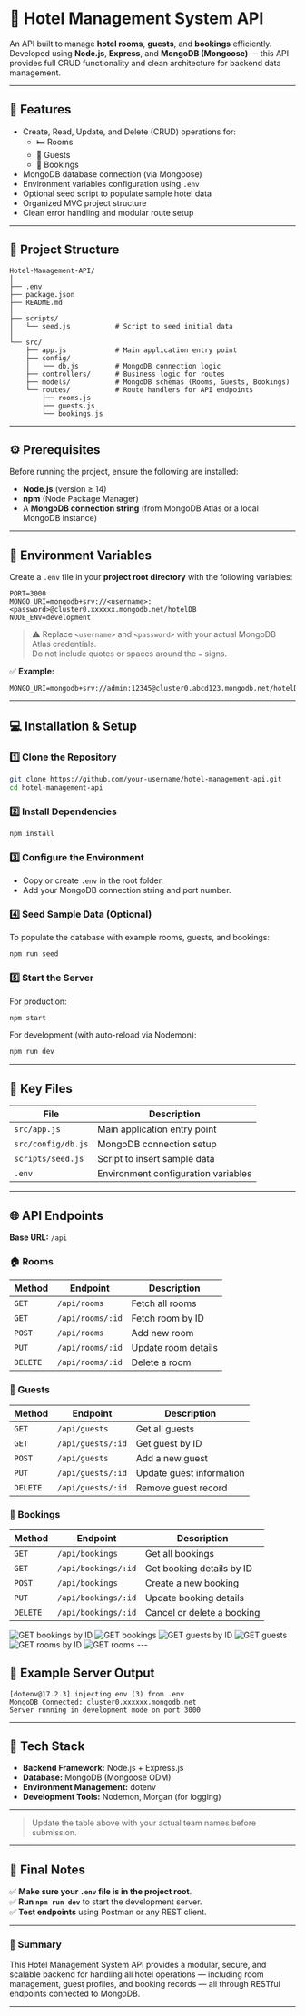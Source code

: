 # 🏨 Hotel Management System API

An API built to manage **hotel rooms**, **guests**, and **bookings** efficiently.  
Developed using **Node.js**, **Express**, and **MongoDB (Mongoose)** — this API provides full CRUD functionality and clean architecture for backend data management.

---

## 🚀 Features
- Create, Read, Update, and Delete (CRUD) operations for:
  - 🛏️ Rooms  
  - 👤 Guests  
  - 📅 Bookings  
- MongoDB database connection (via Mongoose)
- Environment variables configuration using `.env`
- Optional seed script to populate sample hotel data
- Organized MVC project structure
- Clean error handling and modular route setup

---

## 🧩 Project Structure

```
Hotel-Management-API/
│
├── .env
├── package.json
├── README.md
│
├── scripts/
│   └── seed.js           # Script to seed initial data
│
└── src/
    ├── app.js            # Main application entry point
    ├── config/
    │   └── db.js         # MongoDB connection logic
    ├── controllers/      # Business logic for routes
    ├── models/           # MongoDB schemas (Rooms, Guests, Bookings)
    └── routes/           # Route handlers for API endpoints
        ├── rooms.js
        ├── guests.js
        └── bookings.js
```

---

## ⚙️ Prerequisites

Before running the project, ensure the following are installed:

- **Node.js** (version ≥ 14)
- **npm** (Node Package Manager)
- A **MongoDB connection string** (from MongoDB Atlas or a local MongoDB instance)

---

## 🧾 Environment Variables

Create a `.env` file in your **project root directory** with the following variables:

```env
PORT=3000
MONGO_URI=mongodb+srv://<username>:<password>@cluster0.xxxxxx.mongodb.net/hotelDB
NODE_ENV=development
```

> ⚠️ Replace `<username>` and `<password>` with your actual MongoDB Atlas credentials.  
> Do not include quotes or spaces around the `=` signs.

✅ **Example:**
```env
MONGO_URI=mongodb+srv://admin:12345@cluster0.abcd123.mongodb.net/hotelDB
```

---

## 💻 Installation & Setup

### 1️⃣ Clone the Repository
```bash
git clone https://github.com/your-username/hotel-management-api.git
cd hotel-management-api
```

### 2️⃣ Install Dependencies
```bash
npm install
```

### 3️⃣ Configure the Environment
- Copy or create `.env` in the root folder.
- Add your MongoDB connection string and port number.

### 4️⃣ Seed Sample Data (Optional)
To populate the database with example rooms, guests, and bookings:
```bash
npm run seed
```

### 5️⃣ Start the Server
For production:
```bash
npm start
```
For development (with auto-reload via Nodemon):
```bash
npm run dev
```

---

## 🧠 Key Files

| File | Description |
|------|--------------|
| `src/app.js` | Main application entry point |
| `src/config/db.js` | MongoDB connection setup |
| `scripts/seed.js` | Script to insert sample data |
| `.env` | Environment configuration variables |

---

## 🌐 API Endpoints

**Base URL:** `/api`

### 🏠 Rooms
| Method | Endpoint | Description |
|--------|-----------|-------------|
| `GET` | `/api/rooms` | Fetch all rooms |
| `GET` | `/api/rooms/:id` | Fetch room by ID |
| `POST` | `/api/rooms` | Add new room |
| `PUT` | `/api/rooms/:id` | Update room details |
| `DELETE` | `/api/rooms/:id` | Delete a room |

### 👤 Guests
| Method | Endpoint | Description |
|--------|-----------|-------------|
| `GET` | `/api/guests` | Get all guests |
| `GET` | `/api/guests/:id` | Get guest by ID |
| `POST` | `/api/guests` | Add a new guest |
| `PUT` | `/api/guests/:id` | Update guest information |
| `DELETE` | `/api/guests/:id` | Remove guest record |

### 📅 Bookings
| Method | Endpoint | Description |
|--------|-----------|-------------|
| `GET` | `/api/bookings` | Get all bookings |
| `GET` | `/api/bookings/:id` | Get booking details by ID |
| `POST` | `/api/bookings` | Create a new booking |
| `PUT` | `/api/bookings/:id` | Update booking details |
| `DELETE` | `/api/bookings/:id` | Cancel or delete a booking |

<img src="./image/GET bookings id.png" alt="GET bookings by ID">
<img src="./image/GET bookings.png" alt="GET bookings">
<img src="./image/GET guests id.png" alt="GET guests by ID">
<img src="./image/GET guests.png" alt="GET guests">
<img src="./image/GET rooms id.png" alt="GET rooms by ID">
<img src="./image/GET rooms.png" alt="GET rooms">
---

## 🧪 Example Server Output

```
[dotenv@17.2.3] injecting env (3) from .env
MongoDB Connected: cluster0.xxxxxx.mongodb.net
Server running in development mode on port 3000
```

---

## 🧰 Tech Stack

- **Backend Framework:** Node.js + Express.js  
- **Database:** MongoDB (Mongoose ODM)  
- **Environment Management:** dotenv  
- **Development Tools:** Nodemon, Morgan (for logging)

---


> Update the table above with your actual team names before submission.

---


## 🏁 Final Notes

✅ **Make sure your `.env` file is in the project root**.  
✅ **Run `npm run dev`** to start the development server.  
✅ **Test endpoints** using Postman or any REST client.


---

### 📝 Summary

This Hotel Management System API provides a modular, secure, and scalable backend for handling all hotel operations — including room management, guest profiles, and booking records — all through RESTful endpoints connected to MongoDB.

---
